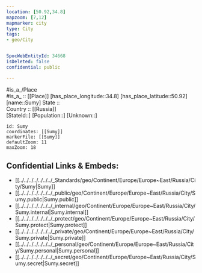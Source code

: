```yaml
---
location: [50.92,34.8] 
mapzoom: [7,12] 
mapmarker: city 
type: City
tags:
- geo/City


SpocWebEntityId: 34668
isDeleted: false
confidential: public

---
```

#is_a_/Place  
#is_a_ :: [[Place]] 
[has_place_longitude::34.8] 
[has_place_latitude::50.92] 
[name::Sumy] 
State ::  
Country :: [[Russia]]  
[StateId::] 
[Population::] 
[Unknown::] 


```leaflet
id: Sumy
coordinates: [[Sumy]] 
markerFile: [[Sumy]] 
defaultZoom: 11 
maxZoom: 18
```


## Confidential Links & Embeds: 
- [[../../../../../../../_Standards/geo/Continent/Europe/Europe~East/Russia/City/Sumy|Sumy]] 
- [[../../../../../../../_public/geo/Continent/Europe/Europe~East/Russia/City/Sumy.public|Sumy.public]] 
- [[../../../../../../../_internal/geo/Continent/Europe/Europe~East/Russia/City/Sumy.internal|Sumy.internal]] 
- [[../../../../../../../_protect/geo/Continent/Europe/Europe~East/Russia/City/Sumy.protect|Sumy.protect]] 
- [[../../../../../../../_private/geo/Continent/Europe/Europe~East/Russia/City/Sumy.private|Sumy.private]] 
- [[../../../../../../../_personal/geo/Continent/Europe/Europe~East/Russia/City/Sumy.personal|Sumy.personal]] 
- [[../../../../../../../_secret/geo/Continent/Europe/Europe~East/Russia/City/Sumy.secret|Sumy.secret]] 
